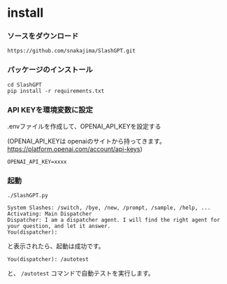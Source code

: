 # install

### ソースをダウンロード

```
https://github.com/snakajima/SlashGPT.git
```

### パッケージのインストール

```
cd SlashGPT
pip install -r requirements.txt
```


### API KEYを環境変数に設定

.envファイルを作成して、OPENAI_API_KEYを設定する


(OPENAI_API_KEYは openaiのサイトから持ってきます。https://platform.openai.com/account/api-keys)

```.env
OPENAI_API_KEY=xxxx
```

### 起動

```
./SlashGPT.py 
```

```
System Slashes: /switch, /bye, /new, /prompt, /sample, /help, ...
Activating: Main Dispatcher
Dispatcher: I am a dispatcher agent. I will find the right agent for your question, and let it answer.
You(dispatcher):
```

と表示されたら、起動は成功です。


```
You(dispatcher): /autotest
```

と、 `/autotest` コマンドで自動テストを実行します。


